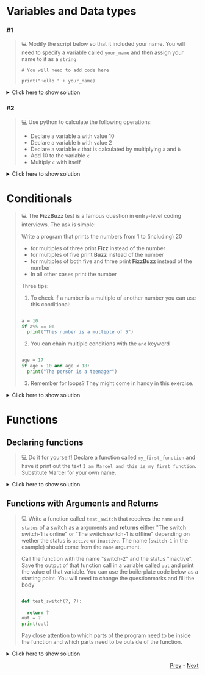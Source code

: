 # Variables and Data types
### #1
> :computer: Modify the script below so that it included your name. You will need to specify a variable called `your_name` and then assign your name to it as a `string`
> 
> ```python3
> # You will need to add code here
> 
> print("Hello " + your_name)
> ```

<details>
  <summary>Click here to show solution</summary>
  
  ```python
  your_name = "Marcel"
  print("Hello " + your_name)
  ```
</details>

### #2
> :computer: Use python to calculate the following operations:
> * Declare a variable `a` with value 10
> * Declare a variable `b` with value 2
> * Declare a variable `c` that is calculated by multiplying `a` and `b`
> * Add 10 to the variable `c`
> * Multiply `c` with itself

<details>
  <summary>Click here to show solution</summary>
  
  ```python
  
  a = 10
  b = 2
  c = a * b
  c += 10 # alternative: c = c + 10
  c *= c # alternative: c = c * c
  ```
</details>

# Conditionals

> :computer: The **FizzBuzz** test is a famous question in entry-level coding interviews. The ask is simple:
> 
> Write a program that prints the numbers from 1 to (including) 20
> 
> * for multiples of three print **Fizz** instead of the number
> * for multiples of five print **Buzz** instead of the number
> * for multiples of both five and three print **FizzBuzz** instead of the number
> * In all other cases print the number
> 
> Three tips: 
> 
> 1) To check if a number is a multiple of another number you can use this conditional:
> 
> ```python
> 
> a = 10
> if a%5 == 0:
>   print("This number is a multiple of 5")
> ```
>
> 2) You can chain multiple conditions with the `and` keyword
> 
> ```python
> 
> age = 17
> if age > 10 and age < 18:
>   print("The person is a teenager")
> ```
> 
> 3) Remember for loops? They might come in handy in this exercise.

<details>
  <summary>Click here to show solution</summary>
  
  ```python
  
  for num in range(1, 21):
    if num % 3 == 0 and num % 5 == 0:
        print("FizzBuzz")
    elif num % 3 == 0:
        print("Fizz")
    elif num % 5 == 0:
        print("Buzz")
    else:
        print(str(num))
  ```
</details>

# Functions

## Declaring functions

> :computer: Do it for yourself! Declare a function called `my_first_function` and have it print out the text `I am Marcel and this is my first function`. 
> Substitute Marcel for your own name.

<details>
  <summary>Click here to show solution</summary>
  
  ```python
  
  def my_first_function():
    print("I am Marcel and this is my first function")
  ```
</details>

## Functions with Arguments and Returns

> :computer: Write a function called `test_switch` that receives the `name` and `status` of a switch as a arguments and **returns** either "The switch switch-1 is online" or "The switch switch-1 is offline" depending on wether the status is `active` or `inactive`. The name (`switch-1` in the example) should come from the `name` argument.
> 
> Call the function with the name "switch-2" and the status "inactive". Save the output of that function call in a variable called `out` and print the value of that variable.
> You can use the boilerplate code below as a starting point. You will need to change the questionmarks and fill the body
>
> ```python
> 
> def test_switch(?, ?):
>   
>   return ?
> out = ?
> print(out)
> ```
> 
> Pay close attention to which parts of the program need to be inside the function and which parts need to be outside of the function.

<details>
  <summary>Click here to show solution</summary>
  
  ```python
  
  def test_switch(name, status):
    if status == "active":
        return "The switch " + str(name) + " is online"
    elif status == "inactive":
        return "The switch " + str(name) + " is offline"

  out = test_switch("switch-2", "inactive")
  print(out)
  ```
</details>

<div align="right">
   
   [Prev](README.md) - [Next](python_two_tasks.md)
</div>